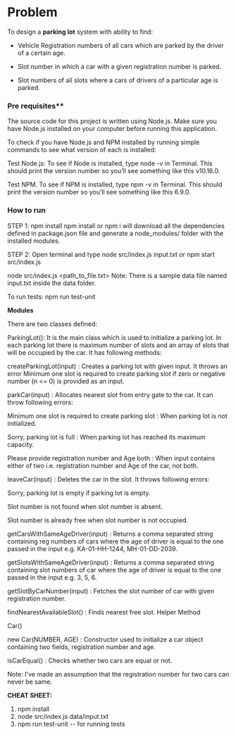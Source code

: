 # Problem

To design a **parking lot** system with ability to find:

* Vehicle Registration numbers of all cars which are parked by the driver of a certain age.

* Slot number in which a car with a given registration number is parked.

* Slot numbers of all slots where a cars of drivers of a particular age is parked.

### Pre requisites**

The source code for this project is written using Node.js. Make sure you have Node.js installed on your computer before running this application.

To check if you have Node.js and NPM installed by running simple commands to see what version of each is installed:

Test Node.js: To see if Node is installed, type node -v in Terminal. This should print the version number so you’ll see something like this v10.16.0.

Test NPM. To see if NPM is installed, type npm -v in Terminal. This should print the version number so you’ll see something like this 6.9.0.

### How to run 

STEP 1: npm install
npm install or npm i will download all the dependencies defined in package.json file and generate a node_modules/ folder with the installed modules.

STEP 2: Open terminal and type node src/index.js input.txt or npm start src/index.js

node src/index.js <path_to_file.txt>
Note: There is a sample data file named input.txt inside the data folder.

To run tests: npm run test-unit

**Modules**

There are two classes defined:

ParkingLot(): It is the main class which is used to initialize a parking lot. In each parking lot there is maximum number of slots and an array of slots that will be occupied by the car. It has following methods:

createParkingLot(input) : Creates a parking lot with given input. It throws an error Minimum one slot is required to create parking slot if zero or negative number (n <= 0) is provided as an input.

parkCar(input) : Allocates nearest slot from entry gate to the car. It can throw following errors:

Minimum one slot is required to create parking slot : When parking lot is not initialized.

Sorry, parking lot is full : When parking lot has reached its maximum capacity.

Please provide registration number and Age both : When input contains either of two i.e. registration number and Age of the car, not both.

leaveCar(input) : Deletes the car in the slot. It throws following errors:

Sorry, parking lot is empty if parking lot is empty.

Slot number <SLOT NUMBER> is not found when slot number is absent.

Slot number <SLOT NUMBER> is already free when slot number is not occupied.

getCarsWithSameAgeDriver(input) : Returns a comma separated string containing reg numbers of cars where the age of driver is equal to the one passed in the input e.g. KA-01-HH-1244, MH-01-DD-2039.

getSlotsWithSameAgeDriver(input) : Returns a comma separated string containing slot numbers of car where the age of driver is equal to the one passed in the input e.g. 3, 5, 6.

getSlotByCarNumber(input) : Fetches the slot number of car with given registration number.

findNearestAvailableSlot() : Finds nearest free slot. Helper Method

Car()

new Car(NUMBER, AGE) : Constructor used to initialize a car object containing two fields, registration number and age.

isCarEqual() : Checks whether two cars are equal or not.

Note: I've made an assumption that the registration number for two cars can never be same.

**CHEAT SHEET:**
1. npm install
2. node src/index.js data/input.txt
3. npm run test-unit -- for running tests
